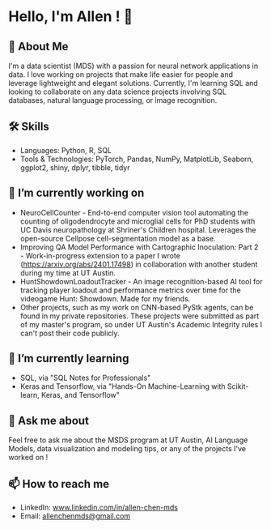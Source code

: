 # Hello, I'm Allen ! 👋

## 🚀 About Me
I'm a data scientist (MDS) with a passion for neural network applications in data. I love working on projects that make life easier for people and leverage lightweight and elegant solutions. Currently, I'm learning SQL and looking to collaborate on any data science projects involving SQL databases, natural language processing, or image recognition. 

## 🛠 Skills
- Languages: Python, R, SQL
- Tools & Technologies: PyTorch, Pandas, NumPy, MatplotLib, Seaborn, ggplot2, shiny, dplyr, tibble, tidyr

## 🔭 I’m currently working on
- NeuroCellCounter - End-to-end computer vision tool automating the counting of oligodendrocyte and microglial cells for PhD students with UC Davis neuropathology at Shriner's Children hospital. Leverages the open-source Cellpose cell-segmentation model as a base.
- Improving QA Model Performance with Cartographic Inoculation: Part 2 - Work-in-progress extension to a paper I wrote (https://arxiv.org/abs/2401.17498) in collaboration with another student during my time at UT Austin.
- HuntShowdownLoadoutTracker - An image recognition-based AI tool for tracking player loadout and performance metrics over time for the videogame Hunt: Showdown. Made for my friends.
- Other projects, such as my work on CNN-based PyStk agents, can be found in my private repositories. These projects were submitted as part of my master's program, so under UT Austin's Academic Integrity rules I can't post their code publicly. 

## 🌱 I’m currently learning
- SQL, via "SQL Notes for Professionals"
- Keras and Tensorflow, via "Hands-On Machine-Learning with Scikit-learn, Keras, and Tensorflow"

## 💬 Ask me about
Feel free to ask me about the MSDS program at UT Austin, AI Language Models, data visualization and modeling tips, or any of the projects I've worked on !

## 📫 How to reach me
- LinkedIn: www.linkedin.com/in/allen-chen-mds
- Email: allenchenmds@gmail.com

<!---
aachen2c/aachen2c is a ✨ special ✨ repository because its `README.md` (this file) appears on your GitHub profile.
You can click the Preview link to take a look at your changes.
--->
